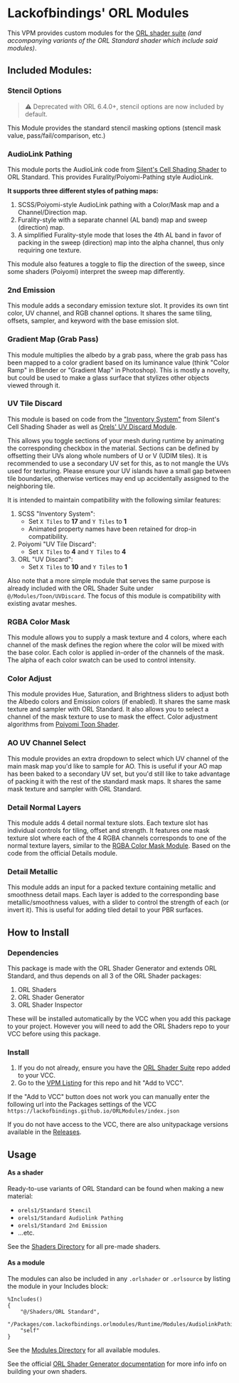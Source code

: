 # Lackofbindings' ORL Modules

This VPM provides custom modules for the [ORL shader suite](https://shaders.orels.sh/) *(and accompanying variants of the ORL Standard shader which include said modules)*.

## Included Modules:

### Stencil Options

> ⚠️ Deprecated with ORL 6.4.0+, stencil options are now included by default.

This Module provides the standard stencil masking options (stencil mask value, pass/fail/comparison, etc.)

### AudioLink Pathing

This module ports the AudioLink code from [Silent's Cell Shading Shader](https://gitlab.com/s-ilent/SCSS) to ORL Standard. This provides Furality/Poiyomi-Pathing style AudioLink. 

**It supports three different styles of pathing maps:**
1. SCSS/Poiyomi-style AudioLink pathing with a Color/Mask map and a Channel/Direction map.
2. Furality-style with a separate channel (AL band) map and sweep (direction) map.
3. A simplified Furality-style mode that loses the 4th AL band in favor of packing in the sweep (direction) map into the alpha channel, thus only requiring one texture.
 
This module also features a toggle to flip the direction of the sweep, since some shaders (Poiyomi) interpret the sweep map differently.

### 2nd Emission

This module adds a secondary emission texture slot. It provides its own tint color, UV channel, and RGB channel options. It shares the same tiling, offsets, sampler, and keyword with the base emission slot. 

### Gradient Map (Grab Pass)

This module multiplies the albedo by a grab pass, where the grab pass has been mapped to a color gradient based on its luminance value (think "Color Ramp" in Blender or "Gradient Map" in Photoshop). This is mostly a novelty, but could be used to make a glass surface that stylizes other objects viewed through it.

### UV Tile Discard

This module is based on code from the ["Inventory System"](https://gitlab.com/s-ilent/SCSS/-/wikis/Manual/Inventory-System)  from Silent's Cell Shading Shader as well as [Orels' UV Discard Module](https://shaders.orels.sh/docs/toon/uv-discard). 

This allows you toggle sections of your mesh during runtime by animating the corresponding checkbox in the material. Sections can be defined by offsetting their UVs along whole numbers of U or V (UDIM tiles). It is recommended to use a secondary UV set for this, as to not mangle the UVs used for texturing. Please ensure your UV islands have a small gap between tile boundaries, otherwise vertices may end up accidentally assigned to the neighboring tile.

It is intended to maintain compatibility with the following similar features:
1. SCSS "Inventory System":
   - Set `X Tiles` to **17** and `Y Tiles` to **1** 
   - Animated property names have been retained for drop-in compatibility. 
2. Poiyomi "UV Tile Discard":
   - Set `X Tiles` to **4** and `Y Tiles` to **4**
3. ORL "UV Discard":
   - Set `X Tiles` to **10** and `Y Tiles` to **1** 

Also note that a more simple module that serves the same purpose is already included with the ORL Shader Suite under `@/Modules/Toon/UVDiscard`. The focus of this module is compatibility with existing avatar meshes.

### RGBA Color Mask

This module allows you to supply a mask texture and 4 colors, where each channel of the mask defines the region where the color will be mixed with the base color. Each color is applied in-order of the channels of the mask. The alpha of each color swatch can be used to control intensity.

### Color Adjust

This module provides Hue, Saturation, and Brightness sliders to adjust both the Albedo colors and Emission colors (if enabled). It shares the same mask texture and sampler with ORL Standard. It also allows you to select a channel of the mask texture to use to mask the effect. Color adjustment algorithms from [Poiyomi Toon Shader](https://github.com/poiyomi/PoiyomiToonShader).

### AO UV Channel Select

This module provides an extra dropdown to select which UV channel of the main mask map you'd like to sample for AO. This is useful if your AO map has been baked to a secondary UV set, but you'd still like to take advantage of packing it with the rest of the standard mask maps. It shares the same mask texture and sampler with ORL Standard. 

### Detail Normal Layers

This module adds 4 detail normal texture slots. Each texture slot has individual controls for tiling, offset and strength. It features one mask texture slot where each of the 4 RGBA channels corresponds to one of the normal texture layers, similar to the [RGBA Color Mask Module](#rgba-color-mask). Based on the code from the official Details module.

### Detail Metallic

This module adds an input for a packed texture containing metallic and smoothness detail maps. Each layer is added to the corresponding base metallic/smoothness values, with a slider to control the strength of each (or invert it). This is useful for adding tiled detail to your PBR surfaces.

## How to Install

### Dependencies

This package is made with the ORL Shader Generator and extends ORL Standard, and thus depends on all 3 of the ORL Shader packages:
1. ORL Shaders
2. ORL Shader Generator
3. ORL Shader Inspector

These will be installed automatically by the VCC when you add this package to your project. However you will need to add the ORL Shaders repo to your VCC before using this package.

### Install

1. If you do not already, ensure you have the [ORL Shader Suite](https://shaders.orels.sh/#quick-start) repo added to your VCC.
2. Go to the [VPM Listing](https://lackofbindings.github.io/ORLModules/) for this repo and hit "Add to VCC".
   
If the "Add to VCC" button does not work you can manually enter the following url into the Packages settings of the VCC `https://lackofbindings.github.io/ORLModules/index.json` 

If you do not have access to the VCC, there are also unitypackage versions available in the [Releases](https://github.com/lackofbindings/ORLModules/releases/latest).

## Usage
 
#### As a shader

Ready-to-use variants of ORL Standard can be found when making a new material:
- `orels1/Standard Stencil`
- `orels1/Standard Audiolink Pathing`
- `orels1/Standard 2nd Emission`
- ...etc.

See the [Shaders Directory](Packages/com.lackofbindings.orlmodules/Runtime/Shaders/) for all pre-made shaders.

#### As a module

The modules can also be included in any `.orlshader` or `.orlsource` by listing the module in your Includes block:
```
%Includes()
{
    "@/Shaders/ORL Standard",
    "/Packages/com.lackofbindings.orlmodules/Runtime/Modules/AudiolinkPathing",
    "self"
}
```
See the [Modules Directory](Packages/com.lackofbindings.orlmodules/Runtime/Modules/) for all available modules.

See the official [ORL Shader Generator documentation](https://shaders.orels.sh/docs/generator/development-basics) for more info info on building your own shaders.

